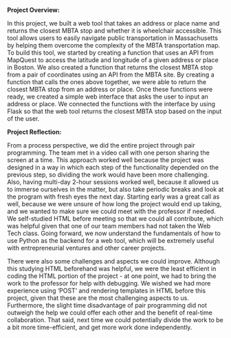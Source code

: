 **Project Overview:**

In this project, we built a web tool that takes an address or place name and returns the closest MBTA stop and whether it is wheelchair accessible. This tool allows users to easily navigate public transportation in Massachusetts by helping them overcome the complexity of the MBTA transportation map. To build this tool, we started by creating a function that uses an API from MapQuest to access the latitude and longitude of a given address or place in Boston. We also created a function that returns the closest MBTA stop from a pair of coordinates using an API from the MBTA site. By creating a function that calls the ones above together, we were able to return the closest MBTA stop from an address or place. Once these functions were ready, we created a simple web interface that asks the user to input an address or place. We connected the functions with the interface by using Flask so that the web tool returns the closest MBTA stop based on the input of the user. 

**Project Reflection:** 

From a process perspective, we did the entire project through pair programming. The team met in a video call with one person sharing the screen at a time. This approach worked well because the project was designed in a way in which each step of the functionality depended on the previous step, so dividing the work would have been more challenging. Also, having multi-day 2-hour sessions worked well, because it allowed us to immerse ourselves in the matter, but also take periodic breaks and look at the program with fresh eyes the next day. Starting early was a great call as well, because we were unsure of how long the project would end up taking, and we wanted to make sure we could meet with the professor if needed. We self-studied HTML before meeting so that we could all contribute, which was helpful given that one of our team members had not taken the Web Tech class. Going forward, we now understand the fundamentals of how to use Python as the backend for a web tool, which will be extremely useful with entrepreneurial ventures and other career projects.


There were also some challenges and aspects we could improve. Although this studying HTML beforehand was helpful, we were the least efficient in coding the HTML portion of the project - at one point, we had to bring the work to the professor for help with debugging. We wished we had more experience using ‘POST’ and rendering templates in HTML before this project, given that these are the most challenging aspects to us. Furthermore, the slight time disadvantage of pair programming did not outweigh the help we could offer each other and the benefit of real-time collaboration. That said, next time we could potentially divide the work to be a bit more time-efficient, and get more work done independently.
